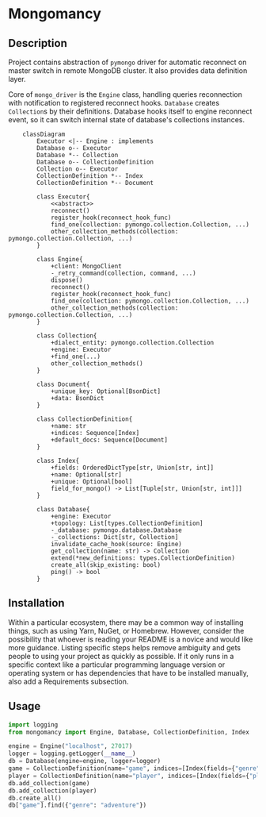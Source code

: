# Mongomancy

## Description

Project contains abstraction of `pymongo` driver for automatic reconnect on master switch in remote MongoDB cluster. It
also provides data definition layer.

Core of `mongo_driver` is the `Engine` class, handling queries reconnection with notification to registered reconnect
hooks.
`Database` creates `Collection`s by their definitions. Database hooks itself to engine reconnect event, so it can switch
internal state of database's collections instances.

```mermaid
    classDiagram
        Executor <|-- Engine : implements
        Database o-- Executor
        Database *-- Collection
        Database o-- CollectionDefinition
        Collection o-- Executor
        CollectionDefinition *-- Index
        CollectionDefinition *-- Document
        
        class Executor{
            <<abstract>>
            reconnect()
            register_hook(reconnect_hook_func)
            find_one(collection: pymongo.collection.Collection, ...)
            other_collection_methods(collection: pymongo.collection.Collection, ...)
        }
        
        class Engine{
            +client: MongoClient
            -_retry_command(collection, command, ...)
            dispose()
            reconnect()
            register_hook(reconnect_hook_func)
            find_one(collection: pymongo.collection.Collection, ...)
            other_collection_methods(collection: pymongo.collection.Collection, ...)
        }
    
        class Collection{
            +dialect_entity: pymongo.collection.Collection
            +engine: Executor
            +find_one(...)
            other_collection_methods()
        }
        
        class Document{
            +unique_key: Optional[BsonDict]
            +data: BsonDict
        }
    
        class CollectionDefinition{
            +name: str
            +indices: Sequence[Index]
            +default_docs: Sequence[Document]
        }
    
        class Index{
            +fields: OrderedDictType[str, Union[str, int]]
            +name: Optional[str]
            +unique: Optional[bool]
            field_for_mongo() -> List[Tuple[str, Union[str, int]]]
        }
    
        class Database{
            +engine: Executor
            +topology: List[types.CollectionDefinition]
            -_database: pymongo.database.Database
            -_collections: Dict[str, Collection]
            invalidate_cache_hook(source: Engine) 
            get_collection(name: str) -> Collection
            extend(*new_definitions: types.CollectionDefinition)
            create_all(skip_existing: bool)
            ping() -> bool
        }
```

## Installation

Within a particular ecosystem, there may be a common way of installing things, such as using Yarn, NuGet, or Homebrew.
However, consider the possibility that whoever is reading your README is a novice and would like more guidance. Listing
specific steps helps remove ambiguity and gets people to using your project as quickly as possible. If it only runs in a
specific context like a particular programming language version or operating system or has dependencies that have to be
installed manually, also add a Requirements subsection.

## Usage

```python
import logging
from mongomancy import Engine, Database, CollectionDefinition, Index

engine = Engine("localhost", 27017)
logger = logging.getLogger(__name__)
db = Database(engine=engine, logger=logger)
game = CollectionDefinition(name="game", indices=[Index(fields={"genre": 1})])
player = CollectionDefinition(name="player", indices=[Index(fields={"player_id": 1}, unique=True)])
db.add_collection(game)
db.add_collection(player)
db.create_all()
db["game"].find({"genre": "adventure"})
```

